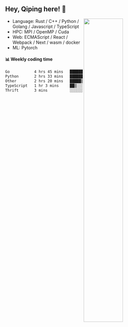 

## Hey, Qiping here! :wave:

[<img align="right" width="50%" src="https://github-readme-stats.vercel.app/api?username=ppppqp&theme=dark&show_icons=true">](https://metrics.lecoq.io/ppppqp?template=classic)



-   Language: Rust / C++ / Python / Golang / Javascript / TypeScript
-   HPC: MPI / OpenMP / Cuda
-   Web: ECMAScript / React / Webpack / Next / wasm / docker
-   ML: Pytorch



#### :bar_chart: Weekly coding time

<!--START_SECTION:waka-->

```txt
Go           4 hrs 45 mins   ███████████░░░░░░░░░░░░░░   44.10 %
Python       2 hrs 33 mins   ██████░░░░░░░░░░░░░░░░░░░   23.70 %
Other        2 hrs 20 mins   █████▒░░░░░░░░░░░░░░░░░░░   21.71 %
TypeScript   1 hr 3 mins     ██▒░░░░░░░░░░░░░░░░░░░░░░   09.77 %
Thrift       3 mins          ░░░░░░░░░░░░░░░░░░░░░░░░░   00.48 %
```

<!--END_SECTION:waka-->
